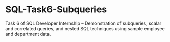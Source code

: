 # SQL-Task6-Subqueries
Task 6 of SQL Developer Internship – Demonstration of subqueries, scalar and correlated queries, and nested SQL techniques using sample employee and department data.
